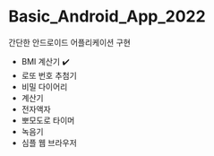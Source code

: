 # Basic_Android_App_2022
간단한 안드로이드 어플리케이션 구현
- BMI 계산기 ✔️
- 로또 번호 추첨기
- 비밀 다이어리
- 계산기
- 전자액자
- 뽀모도로 타이머
- 녹음기
- 심플 웹 브라우저
